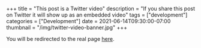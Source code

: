 +++
title = "This post is a Twitter video"
description = "If you share this post on Twitter it will show up as an embedded video"
tags = ["development"]
categories = ["Development"]
date = 2021-06-14T09:30:00-07:00
thumbnail = "/img/twitter-video-banner.jpg"
+++

<meta http-equiv="refresh" content="0; url=/this-post-is-a-twitter-video.html" />

You will be redirected to the real page [here](/this-post-is-a-twitter-video.html).
